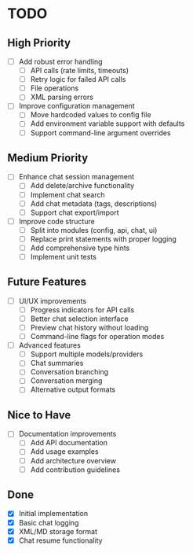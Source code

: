 # TODO

## High Priority
- [ ] Add robust error handling
  - [ ] API calls (rate limits, timeouts)
  - [ ] Retry logic for failed API calls
  - [ ] File operations
  - [ ] XML parsing errors

- [ ] Improve configuration management
  - [ ] Move hardcoded values to config file
  - [ ] Add environment variable support with defaults
  - [ ] Support command-line argument overrides

## Medium Priority
- [ ] Enhance chat session management
  - [ ] Add delete/archive functionality
  - [ ] Implement chat search
  - [ ] Add chat metadata (tags, descriptions)
  - [ ] Support chat export/import

- [ ] Improve code structure
  - [ ] Split into modules (config, api, chat, ui)
  - [ ] Replace print statements with proper logging
  - [ ] Add comprehensive type hints
  - [ ] Implement unit tests

## Future Features
- [ ] UI/UX improvements
  - [ ] Progress indicators for API calls
  - [ ] Better chat selection interface
  - [ ] Preview chat history without loading
  - [ ] Command-line flags for operation modes

- [ ] Advanced features
  - [ ] Support multiple models/providers
  - [ ] Chat summaries
  - [ ] Conversation branching
  - [ ] Conversation merging
  - [ ] Alternative output formats

## Nice to Have
- [ ] Documentation improvements
  - [ ] Add API documentation
  - [ ] Add usage examples
  - [ ] Add architecture overview
  - [ ] Add contribution guidelines

## Done
- [x] Initial implementation
- [x] Basic chat logging
- [x] XML/MD storage format
- [x] Chat resume functionality
